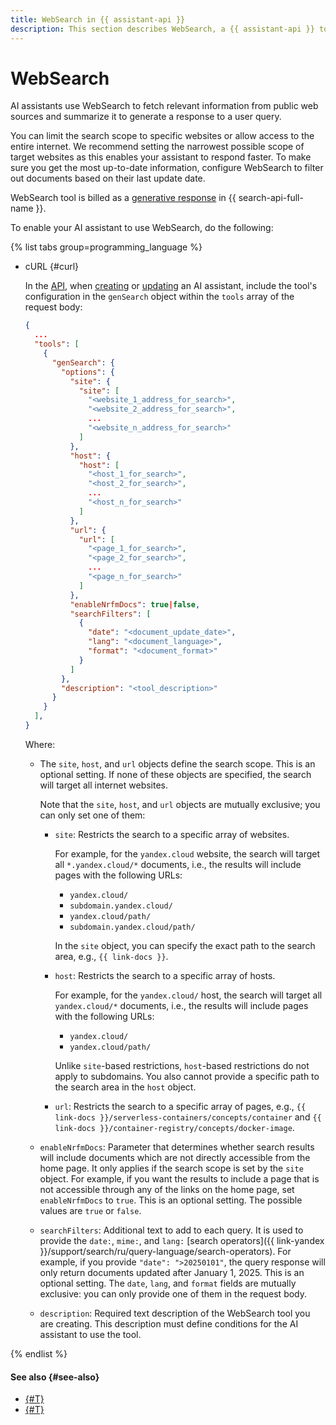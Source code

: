 ```yaml
---
title: WebSearch in {{ assistant-api }}
description: This section describes WebSearch, a {{ assistant-api }} tool which enables you to create personalized assistants capable of generating responses based on information retrieved from the internet.
---
```


# WebSearch

AI assistants use WebSearch to fetch relevant information from public web sources and summarize it to generate a response to a user query.

You can limit the search scope to specific websites or allow access to the entire internet. We recommend setting the narrowest possible scope of target websites as this enables your assistant to respond faster. To make sure you get the most up-to-date information, configure WebSearch to filter out documents based on their last update date.

WebSearch tool is billed as a [generative response](../../../../search-api/pricing.md) in {{ search-api-full-name }}.

To enable your AI assistant to use WebSearch, do the following:

{% list tabs group=programming_language %}

- cURL {#curl}

  In the [API](../../api.md), when [creating](../../../assistants/api-ref/Assistant/create.md) or [updating](../../../assistants/api-ref/Assistant/update.md) an AI assistant, include the tool's configuration in the `genSearch` object within the `tools` array of the request body:

  ```json
  {
    ...
    "tools": [
      {
        "genSearch": {
          "options": {
            "site": {
              "site": [
                "<website_1_address_for_search>",
                "<website_2_address_for_search>",
                ...
                "<website_n_address_for_search>"
              ]
            },
            "host": {
              "host": [
                "<host_1_for_search>",
                "<host_2_for_search>",
                ...
                "<host_n_for_search>"
              ]
            },
            "url": {
              "url": [
                "<page_1_for_search>",
                "<page_2_for_search>",
                ...
                "<page_n_for_search>"
              ]
            },
            "enableNrfmDocs": true|false,
            "searchFilters": [
              {
                "date": "<document_update_date>",
                "lang": "<document_language>",
                "format": "<document_format>"
              }
            ]
          },
          "description": "<tool_description>"
        }
      }
    ],
  }
  ```

  Where:

  * The `site`, `host`, and `url` objects define the search scope. This is an optional setting. If none of these objects are specified, the search will target all internet websites.
  
      Note that the `site`, `host`, and `url` objects are mutually exclusive; you can only set one of them:

      * `site`: Restricts the search to a specific array of websites.

          For example, for the `yandex.cloud` website, the search will target all `*.yandex.cloud/*` documents, i.e., the results will include pages with the following URLs:
          * `yandex.cloud/`
          * `subdomain.yandex.cloud/`
          * `yandex.cloud/path/`
          * `subdomain.yandex.cloud/path/`

          In the `site` object, you can specify the exact path to the search area, e.g., `{{ link-docs }}`.
      * `host`: Restricts the search to a specific array of hosts.

          For example, for the `yandex.cloud/` host, the search will target all `yandex.cloud/*` documents, i.e., the results will include pages with the following URLs:
          * `yandex.cloud/`
          * `yandex.cloud/path/`

          Unlike `site`-based restrictions, `host`-based restrictions do not apply to subdomains. You also cannot provide a specific path to the search area in the `host` object.
      * `url`: Restricts the search to a specific array of pages, e.g., `{{ link-docs }}/serverless-containers/concepts/container` and `{{ link-docs }}/container-registry/concepts/docker-image`.
  * `enableNrfmDocs`: Parameter that determines whether search results will include documents which are not directly accessible from the home page. It only applies if the search scope is set by the `site` object. For example, if you want the results to include a page that is not accessible through any of the links on the home page, set `enableNrfmDocs` to `true`. This is an optional setting. The possible values are `true` or `false`.
  * `searchFilters`: Additional text to add to each query. It is used to provide the `date:`, `mime:`, and `lang:` [search operators]({{ link-yandex }}/support/search/ru/query-language/search-operators). For example, if you provide `"date": ">20250101"`, the query response will only return documents updated after January 1, 2025. This is an optional setting. The `date`, `lang`, and `format` fields are mutually exclusive: you can only provide one of them in the request body.
  * `description`: Required text description of the WebSearch tool you are creating. This description must define conditions for the AI assistant to use the tool.

{% endlist %}

#### See also {#see-also}

* [{#T}](../../../operations/assistant/create-with-websearch.md)
* [{#T}](./vector-store.md)